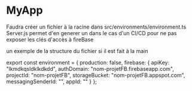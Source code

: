 # MyApp

Faudra créer un fichier à la racine dans src/environments/environment.ts
Server.js permet d'en generer un dans le cas d'un CI/CD pour ne pas exposer les clés d'accès à fireBase

un exemple de la structure du fichier si il est fait à la main 

export const environment = {
	production: false,
	firebase: {
		apiKey: "lkmdkqsldklkdkdd",
		authDomain: "nom-projetFB.firebaseapp.com",
		projectId: "nom-projetFB",
		storageBucket: "nom-projetFB.appspot.com",
		messagingSenderId: "",
		appId: ""
	}
};